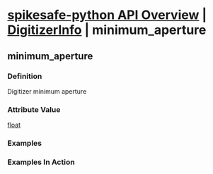 # [spikesafe-python API Overview](/spikesafe_python_lib_docs/README.md) | [DigitizerInfo](/spikesafe_python_lib_docs/DigitizerInfo/README.md) | minimum_aperture

## minimum_aperture

### Definition
Digitizer minimum aperture

### Attribute Value
[float](https://docs.python.org/3/library/functions.html#float)  

### Examples

### Examples In Action